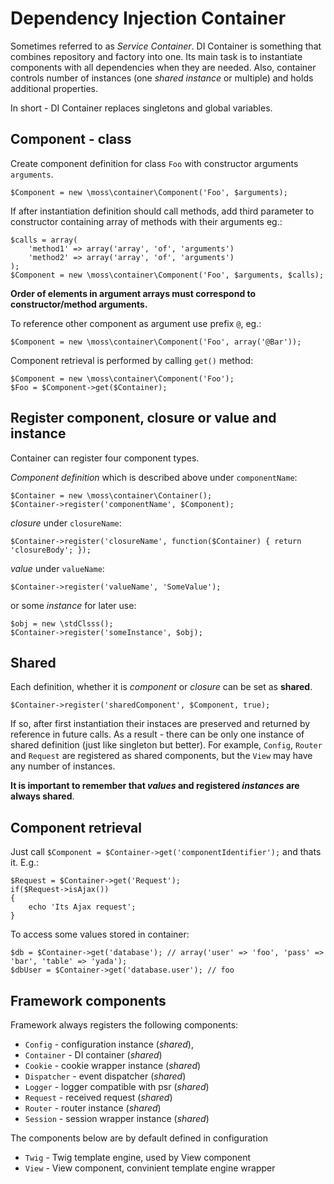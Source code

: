 # Dependency Injection Container

Sometimes referred to as _Service Container_. DI Container is something that combines repository and factory into one.
Its main task is to instantiate components with all dependencies when they are needed.
Also, container controls number of instances (one _shared instance_ or multiple) and holds additional properties.

In short - DI Container replaces singletons and global variables.

## Component - class

Create component definition for class `Foo` with constructor arguments `arguments`.

	$Component = new \moss\container\Component('Foo', $arguments);

If after instantiation definition should call methods, add third parameter to constructor containing array of methods with their arguments eg.:

	$calls = array(
		'method1' => array('array', 'of', 'arguments')
		'method2' => array('array', 'of', 'arguments')
	);
	$Component = new \moss\container\Component('Foo', $arguments, $calls);

**Order of elements in argument arrays must correspond to constructor/method arguments.**

To reference other component as argument use prefix `@`, eg.:

	$Component = new \moss\container\Component('Foo', array('@Bar'));

Component retrieval is performed by calling `get()` method:

	$Component = new \moss\container\Component('Foo');
	$Foo = $Component->get($Container);

## Register component, closure or value and instance

Container can register four component types.

_Component definition_ which is described above under `componentName`:

	$Container = new \moss\container\Container();
	$Container->register('componentName', $Component);

_closure_ under `closureName`:

	$Container->register('closureName', function($Container) { return 'closureBody'; });

_value_ under `valueName`:

	$Container->register('valueName', 'SomeValue');

or some _instance_ for later use:

	$obj = new \stdClsss();
	$Container->register('someInstance', $obj);

## Shared

Each definition, whether it is _component_ or _closure_ can be set as **shared**.

	$Container->register('sharedComponent', $Component, true);

If so, after first instantiation their instaces are preserved and returned by reference in future calls.
As a result - there can be only one instance of shared definition (just like singleton but better).
For example, `Config`, `Router` and `Request` are registered as shared components, but the `View` may have any number of instances.

**It is important to remember that _values_ and registered _instances_ are always shared**.

## Component retrieval

Just call `$Component = $Container->get('componentIdentifier');` and thats it.
E.g.:

	$Request = $Container->get('Request');
	if($Request->isAjax())
	{
		echo 'Its Ajax request';
	}

To access some values stored in container:

	$db = $Container->get('database'); // array('user' => 'foo', 'pass' => 'bar', 'table' => 'yada');
	$dbUser = $Container->get('database.user'); // foo

## Framework components

Framework always registers the following components:

 * `Config` - configuration instance (_shared_),
 * `Container` - DI container (_shared_)
 * `Cookie` - cookie wrapper instance (_shared_)
 * `Dispatcher` - event dispatcher (_shared_)
 * `Logger` - logger compatible with psr (_shared_)
 * `Request` - received request (_shared_)
 * `Router` - router instance (_shared_)
 * `Session` - session wrapper instance (_shared_)

The components below are by default defined in configuration

 * `Twig` - Twig template engine, used by View component
 * `View` - View component, convinient template engine wrapper